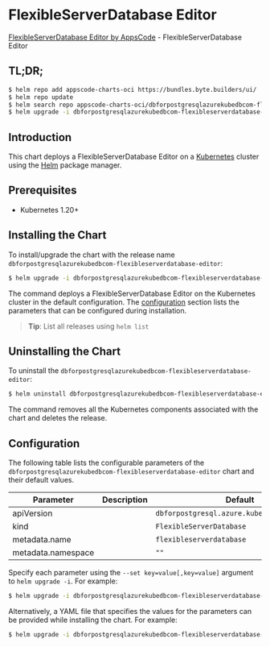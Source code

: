 # FlexibleServerDatabase Editor

[FlexibleServerDatabase Editor by AppsCode](https://appscode.com) - FlexibleServerDatabase Editor

## TL;DR;

```bash
$ helm repo add appscode-charts-oci https://bundles.byte.builders/ui/
$ helm repo update
$ helm search repo appscode-charts-oci/dbforpostgresqlazurekubedbcom-flexibleserverdatabase-editor --version=v0.14.0
$ helm upgrade -i dbforpostgresqlazurekubedbcom-flexibleserverdatabase-editor appscode-charts-oci/dbforpostgresqlazurekubedbcom-flexibleserverdatabase-editor -n default --create-namespace --version=v0.14.0
```

## Introduction

This chart deploys a FlexibleServerDatabase Editor on a [Kubernetes](http://kubernetes.io) cluster using the [Helm](https://helm.sh) package manager.

## Prerequisites

- Kubernetes 1.20+

## Installing the Chart

To install/upgrade the chart with the release name `dbforpostgresqlazurekubedbcom-flexibleserverdatabase-editor`:

```bash
$ helm upgrade -i dbforpostgresqlazurekubedbcom-flexibleserverdatabase-editor appscode-charts-oci/dbforpostgresqlazurekubedbcom-flexibleserverdatabase-editor -n default --create-namespace --version=v0.14.0
```

The command deploys a FlexibleServerDatabase Editor on the Kubernetes cluster in the default configuration. The [configuration](#configuration) section lists the parameters that can be configured during installation.

> **Tip**: List all releases using `helm list`

## Uninstalling the Chart

To uninstall the `dbforpostgresqlazurekubedbcom-flexibleserverdatabase-editor`:

```bash
$ helm uninstall dbforpostgresqlazurekubedbcom-flexibleserverdatabase-editor -n default
```

The command removes all the Kubernetes components associated with the chart and deletes the release.

## Configuration

The following table lists the configurable parameters of the `dbforpostgresqlazurekubedbcom-flexibleserverdatabase-editor` chart and their default values.

|     Parameter      | Description |                        Default                         |
|--------------------|-------------|--------------------------------------------------------|
| apiVersion         |             | <code>dbforpostgresql.azure.kubedb.com/v1alpha1</code> |
| kind               |             | <code>FlexibleServerDatabase</code>                    |
| metadata.name      |             | <code>flexibleserverdatabase</code>                    |
| metadata.namespace |             | <code>""</code>                                        |


Specify each parameter using the `--set key=value[,key=value]` argument to `helm upgrade -i`. For example:

```bash
$ helm upgrade -i dbforpostgresqlazurekubedbcom-flexibleserverdatabase-editor appscode-charts-oci/dbforpostgresqlazurekubedbcom-flexibleserverdatabase-editor -n default --create-namespace --version=v0.14.0 --set apiVersion=dbforpostgresql.azure.kubedb.com/v1alpha1
```

Alternatively, a YAML file that specifies the values for the parameters can be provided while
installing the chart. For example:

```bash
$ helm upgrade -i dbforpostgresqlazurekubedbcom-flexibleserverdatabase-editor appscode-charts-oci/dbforpostgresqlazurekubedbcom-flexibleserverdatabase-editor -n default --create-namespace --version=v0.14.0 --values values.yaml
```

